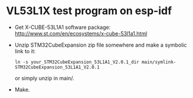 # VL53L1X test program on esp-idf

  * Get X-CUBE-53L1A1 software package:
http://www.st.com/en/ecosystems/x-cube-53l1a1.html

  * Unzip STM32CubeExpansion zip file somewhere and make a symbolic link to it:

        ln -s your_STM32CubeExpansion_53L1A1_V2.0.1_dir main/symlink-STM32CubeExpansion_53L1A1_V2.0.1

      or simply unzip in main/.

  * Make.

